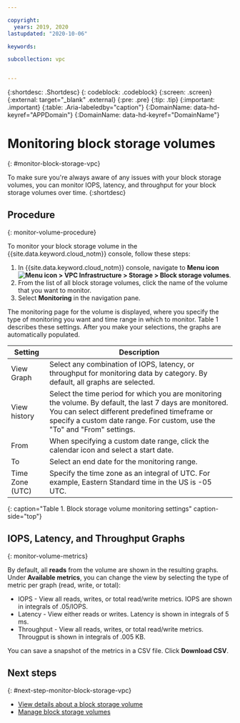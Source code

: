 ```yaml
---

copyright:
  years: 2019, 2020
lastupdated: "2020-10-06"

keywords:

subcollection: vpc


---
```


{:shortdesc: .Shortdesc}
{: codeblock: .codeblock}
{:screen: .screen}
{:external: target="_blank" .external}
{:pre: .pre}
{:tip: .tip}
{:important: .important}
{:table: .Aria-labeledby="caption"}
{:DomainName: data-hd-keyref="APPDomain"}
{:DomainName: data-hd-keyref="DomainName"}

# Monitoring block storage volumes
{: #monitor-block-storage-vpc}

To make sure you're always aware of any issues with your block storage volumes, you can monitor IOPS, latency, and throughput for your block storage volumes over time.
{:shortdesc}

## Procedure
{: monitor-volume-procedure}

To monitor your block storage volume in the {{site.data.keyword.cloud_notm}} console, follow these steps:

1. In {{site.data.keyword.cloud_notm}} console, navigate to **Menu icon ![Menu icon](../icons/icon_hamburger.svg) > VPC Infrastructure > Storage > Block storage volumes**.
1. From the list of all block storage volumes, click the name of the volume that you want to monitor.
1. Select **Monitoring** in the navigation pane.

The monitoring page for the volume is displayed, where you specify the type of monitoring you want and time range in which to monitor. Table 1 describes these settings. After you make your selections, the graphs are automatically populated.

| Setting | Description |
|---------|-------------|
| View Graph | Select any combination of IOPS, latency, or throughput for monitoring data by category. By default, all graphs are selected. |
| View history | Select the time period for which you are monitoring the volume. By default, the last 7 days are monitored. You can select different predefined timeframe or specify a custom date range.  For custom, use the "To" and "From" settings. |
| From | When specifying a custom date range, click the calendar icon and select a start date. |
| To | Select an end date for the monitoring range. |
| Time Zone (UTC) | Specify the time zone as an integral of UTC.  For example, Eastern Standard time in the US is -05 UTC. |
{: caption="Table 1. Block storage volume monitoring settings" caption-side="top"}

## IOPS, Latency, and Throughput Graphs
{: monitor-volume-metrics}

By default, all **reads** from the volume are shown in the resulting graphs. Under **Available metrics**, you can change the view by selecting the type of metric per graph (read, write, or total):

* IOPS - View all reads, writes, or total read/write metrics. IOPS are shown in integrals of .05/IOPS.
* Latency - View either reads or writes. Latency is shown in integrals of 5 ms.
* Throughput  - View all reads, writes, or total read/write metrics. Througput is shown in integrals of .005 KB.

You can save a snapshot of the metrics in a CSV file. Click **Download CSV**.

## Next steps
{: #next-step-monitor-block-storage-vpc}

* [View details about a block storage volume](/docs/vpc?topic=vpc-viewing-block-storage)
* [Manage block storage volumes](/docs/vpc?topic=vpc-managing-block-storage)
